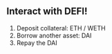 ## Interact with DEFI!
1. Deposit collateral: ETH / WETH 
2. Borrow another asset: DAI
3. Repay the DAI
